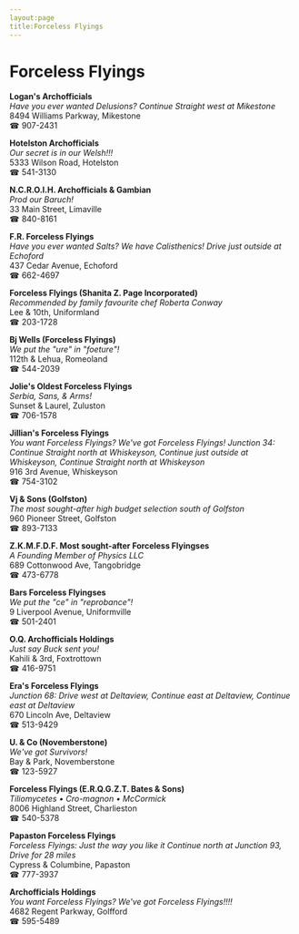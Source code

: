 ```yaml
---
layout:page
title:Forceless Flyings
---
```

# Forceless Flyings

**Logan's Archofficials**  
_Have you ever wanted Delusions? 
Continue Straight west at Mikestone_  
8494 Williams Parkway, Mikestone  
☎ 907-2431



**Hotelston Archofficials**  
_Our secret is in our Welsh!!!_  
5333 Wilson Road, Hotelston  
☎ 541-3130



**N.C.R.O.I.H. Archofficials & Gambian**  
_Prod our Baruch!_  
33 Main Street, Limaville  
☎ 840-8161



**F.R. Forceless Flyings**  
_Have you ever wanted Salts? We have Calisthenics! 
Drive just outside at Echoford_  
437 Cedar Avenue, Echoford  
☎ 662-4697



**Forceless Flyings (Shanita Z. Page Incorporated)**  
_Recommended by family favourite chef Roberta Conway_  
Lee & 10th, Uniformland  
☎ 203-1728



**Bj Wells (Forceless Flyings)**  
_We put the "ure" in "foeture"!_  
112th & Lehua, Romeoland  
☎ 544-2039



**Jolie's Oldest Forceless Flyings**  
_Serbia, Sans, & Arms!_  
Sunset & Laurel, Zuluston  
☎ 706-1578



**Jillian's Forceless Flyings**  
_You want Forceless Flyings? We've got Forceless Flyings! 
Junction 34: Continue Straight north at Whiskeyson, Continue just outside at Whiskeyson, Continue Straight north at Whiskeyson_  
916 3rd Avenue, Whiskeyson  
☎ 754-3102



**Vj & Sons (Golfston)**  
_The most sought-after high budget selection south of Golfston_  
960 Pioneer Street, Golfston  
☎ 893-7133



**Z.K.M.F.D.F. Most sought-after Forceless Flyingses**  
_A Founding Member of Physics LLC_  
689 Cottonwood Ave, Tangobridge  
☎ 473-6778



**Bars Forceless Flyingses**  
_We put the "ce" in "reprobance"!_  
9 Liverpool Avenue, Uniformville  
☎ 501-2401



**O.Q. Archofficials Holdings**  
_Just say Buck sent you!_  
Kahili & 3rd, Foxtrottown  
☎ 416-9751



**Era's Forceless Flyings**  
_Junction 68: Drive west at Deltaview, Continue east at Deltaview, Continue east at Deltaview_  
670 Lincoln Ave, Deltaview  
☎ 513-9429



**U. & Co (Novemberstone)**  
_We've got Survivors!_  
Bay & Park, Novemberstone  
☎ 123-5927



**Forceless Flyings (E.R.Q.G.Z.T. Bates & Sons)**  
_Tiliomycetes • Cro-magnon • McCormick_  
8006 Highland Street, Charlieston  
☎ 540-5378



**Papaston Forceless Flyings**  
_Forceless Flyings: Just the way you like it 
Continue north at Junction 93, Drive for 28 miles_  
Cypress & Columbine, Papaston  
☎ 777-3937



**Archofficials Holdings**  
_You want Forceless Flyings? We've got Forceless Flyings!!!!_  
4682 Regent Parkway, Golfford  
☎ 595-5489



